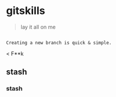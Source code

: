 # gitskills
> lay it all on me
```

Creating a new branch is quick & simple. 

```

< F**k

## stash

### stash
